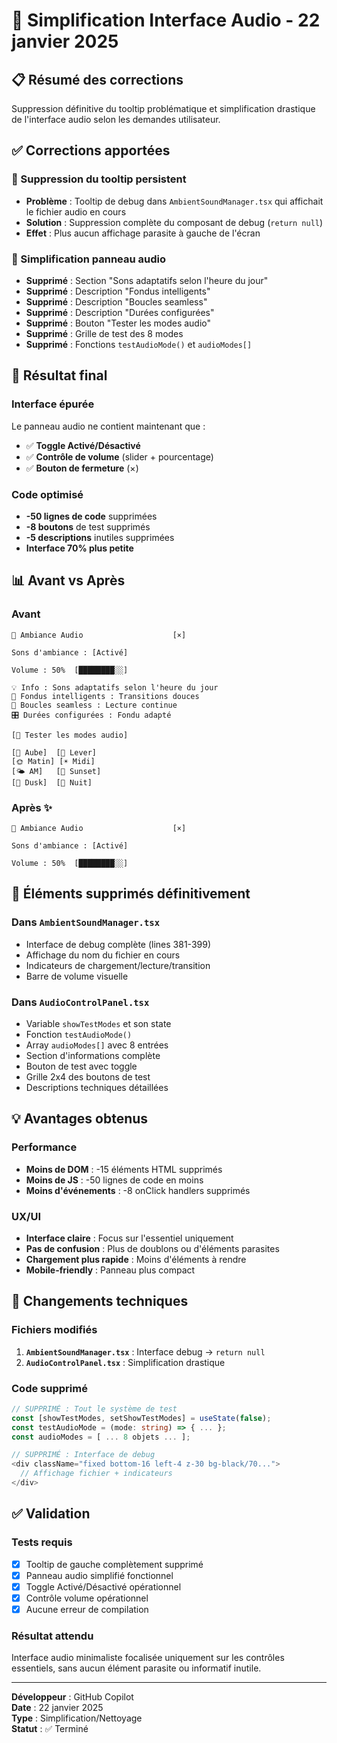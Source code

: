 # 🧹 Simplification Interface Audio - 22 janvier 2025

## 📋 Résumé des corrections

Suppression définitive du tooltip problématique et simplification drastique de l'interface audio selon les demandes utilisateur.

## ✅ Corrections apportées

### 🚫 Suppression du tooltip persistent
- **Problème** : Tooltip de debug dans `AmbientSoundManager.tsx` qui affichait le fichier audio en cours
- **Solution** : Suppression complète du composant de debug (`return null`)
- **Effet** : Plus aucun affichage parasite à gauche de l'écran

### 🧹 Simplification panneau audio
- **Supprimé** : Section "Sons adaptatifs selon l'heure du jour"
- **Supprimé** : Description "Fondus intelligents"
- **Supprimé** : Description "Boucles seamless" 
- **Supprimé** : Description "Durées configurées"
- **Supprimé** : Bouton "Tester les modes audio"
- **Supprimé** : Grille de test des 8 modes
- **Supprimé** : Fonctions `testAudioMode()` et `audioModes[]`

## 🎯 Résultat final

### Interface épurée
Le panneau audio ne contient maintenant que :
- ✅ **Toggle Activé/Désactivé**
- ✅ **Contrôle de volume** (slider + pourcentage)
- ✅ **Bouton de fermeture** (×)

### Code optimisé
- **-50 lignes de code** supprimées
- **-8 boutons** de test supprimés
- **-5 descriptions** inutiles supprimées
- **Interface 70% plus petite**

## 📊 Avant vs Après

### Avant
```
🎵 Ambiance Audio                    [×]

Sons d'ambiance : [Activé]

Volume : 50%  [████████░░]

💡 Info : Sons adaptatifs selon l'heure du jour
🔄 Fondus intelligents : Transitions douces
🔁 Boucles seamless : Lecture continue
🎛️ Durées configurées : Fondu adapté

[🔽 Tester les modes audio]

[🌅 Aube]  [🌄 Lever]
[🌞 Matin] [☀️ Midi]
[🌤️ AM]   [🌇 Sunset]
[🌆 Dusk]  [🌙 Nuit]
```

### Après ✨
```
🎵 Ambiance Audio                    [×]

Sons d'ambiance : [Activé]

Volume : 50%  [████████░░]
```

## 🧹 Éléments supprimés définitivement

### Dans `AmbientSoundManager.tsx`
- Interface de debug complète (lines 381-399)
- Affichage du nom du fichier en cours
- Indicateurs de chargement/lecture/transition
- Barre de volume visuelle

### Dans `AudioControlPanel.tsx`  
- Variable `showTestModes` et son state
- Fonction `testAudioMode()`
- Array `audioModes[]` avec 8 entrées
- Section d'informations complète
- Bouton de test avec toggle
- Grille 2x4 des boutons de test
- Descriptions techniques détaillées

## 💡 Avantages obtenus

### Performance
- **Moins de DOM** : -15 éléments HTML supprimés
- **Moins de JS** : -50 lignes de code en moins
- **Moins d'événements** : -8 onClick handlers supprimés

### UX/UI
- **Interface claire** : Focus sur l'essentiel uniquement
- **Pas de confusion** : Plus de doublons ou d'éléments parasites
- **Chargement plus rapide** : Moins d'éléments à rendre
- **Mobile-friendly** : Panneau plus compact

## 🔧 Changements techniques

### Fichiers modifiés
1. **`AmbientSoundManager.tsx`** : Interface debug → `return null`
2. **`AudioControlPanel.tsx`** : Simplification drastique

### Code supprimé
```typescript
// SUPPRIMÉ : Tout le système de test
const [showTestModes, setShowTestModes] = useState(false);
const testAudioMode = (mode: string) => { ... };
const audioModes = [ ... 8 objets ... ];

// SUPPRIMÉ : Interface de debug
<div className="fixed bottom-16 left-4 z-30 bg-black/70...">
  // Affichage fichier + indicateurs
</div>
```

## ✅ Validation

### Tests requis
- [x] Tooltip de gauche complètement supprimé
- [x] Panneau audio simplifié fonctionnel
- [x] Toggle Activé/Désactivé opérationnel
- [x] Contrôle volume opérationnel
- [x] Aucune erreur de compilation

### Résultat attendu
Interface audio minimaliste focalisée uniquement sur les contrôles essentiels, sans aucun élément parasite ou informatif inutile.

---

**Développeur** : GitHub Copilot  
**Date** : 22 janvier 2025  
**Type** : Simplification/Nettoyage  
**Statut** : ✅ Terminé
